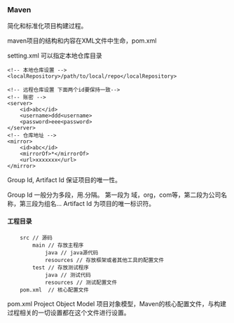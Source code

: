 ### Maven ###
简化和标准化项目构建过程。

maven项目的结构和内容在XML文件中生命，pom.xml

setting.xml 可以指定本地仓库目录
```
<!-- 本地仓库设置 -->
<localRepository>/path/to/local/repo</localRepository>

<!-- 远程仓库设置 下面两个id要保持一致-->
<!-- 账密 -->
<server>
    <id>abc</id>
    <username>ddd<username>
    <password>eee<password>
</server>
<!-- 仓库地址 -->
<mirror>
    <id>abc</id>
    <mirrorOf>*</mirrorOf>
    <url>xxxxxxx</url>
</mirror>
```

Group Id, Artifact Id 保证项目的唯一性。

Group Id 一般分为多段，用.分隔。 第一段为 域，org，com等，第二段为公司名称，第三段为组名... 
Artifact Id 为项目的唯一标识符。

#### 工程目录 ####
```
    src // 源码
        main // 存放主程序
            java // java源代码
            resources // 存放框架或者其他工具的配置文件
        test // 存放测试程序
            java // 测试代码
            resources // 测试配置文件
    pom.xml  // 核心配置文件
```

pom.xml Project Object Model 项目对象模型，Maven的核心配置文件，与构建过程相关的一切设置都在这个文件进行设置。